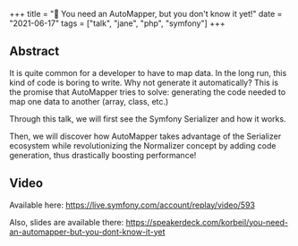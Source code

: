 +++
title = "🎤 You need an AutoMapper, but you don't know it yet!"
date = "2021-06-17"
tags = ["talk", "jane", "php", "symfony"]
+++

## Abstract
It is quite common for a developer to have to map data. In the long run, this kind of code is boring to write. Why not generate it automatically? This is the promise that AutoMapper tries to solve: generating the code needed to map one data to another (array, class, etc.)

Through this talk, we will first see the Symfony Serializer and how it works.

Then, we will discover how AutoMapper takes advantage of the Serializer ecosystem while revolutionizing the Normalizer concept by adding code generation, thus drastically boosting performance! 

## Video

Available here: https://live.symfony.com/account/replay/video/593

Also, slides are available there: https://speakerdeck.com/korbeil/you-need-an-automapper-but-you-dont-know-it-yet
